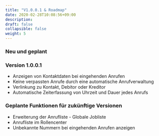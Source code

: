 ```yaml
---
title: "V1.0.0.1 & Roadmap"
date: 2020-02-28T10:08:56+09:00
description: 
draft: false
collapsible: false
weight: 5
---
```

### Neu und geplant

### Version 1.0.0.1
- Anzeigen von Kontaktdaten bei eingehenden Anrufen
- Keine verpassten Anrufe durch eine automatische Anrufverwaltung
- Verlinkung zu Kontakt, Debitor oder Kreditor
- Automatische Zeiterfassung von Uhrzeit und Dauer jedes Anrufs

### Geplante Funktionen für zukünftige Versionen
- Erweiterung der Anrufliste - Globale Jobliste
- Anrufliste im Rollencenter
- Unbekannte Nummern bei eingehenden Anrufen anzeigen


